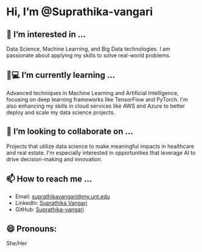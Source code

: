# Hi, I’m @Suprathika-vangari

## 👀 I’m interested in ...
Data Science, Machine Learning, and Big Data technologies. I am passionate about applying my skills to solve real-world problems.

## 🌱💻 I’m currently learning ...
Advanced techniques in Machine Learning and Artificial Intelligence, focusing on deep learning frameworks like TensorFlow and PyTorch. I'm also enhancing my skills in cloud services like AWS and Azure to better deploy and scale my data science projects.

## 👥 I’m looking to collaborate on ...
Projects that utilize data science to make meaningful impacts in healthcare and real estate. I'm especially interested in opportunities that leverage AI to drive decision-making and innovation.

## 📫 How to reach me ...
- Email: suprathikavangari@my.unt.edu
- LinkedIn: [Suprathika Vangari](https://www.linkedin.com/in/suprathikav)
- GitHub: [Suprathika-vangari](http://www.github.com/suprathika-vangari)

## 😄 Pronouns: 
She/Her

<!---
Suprathika-vangari/Suprathika-vangari is a ✨ special ✨ repository because its `README.md` (this file) appears on your GitHub profile.
You can click the Preview link to take a look at your changes.
--->
